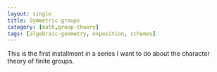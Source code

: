 ```yaml
---
layout: single
title: Symmetric groups
category: [math,group-theory]
tags: [algebraic-geometry, exposition, schemes]
---
```


This is the first installment in a series I want to do about the character theory of finite groups.
